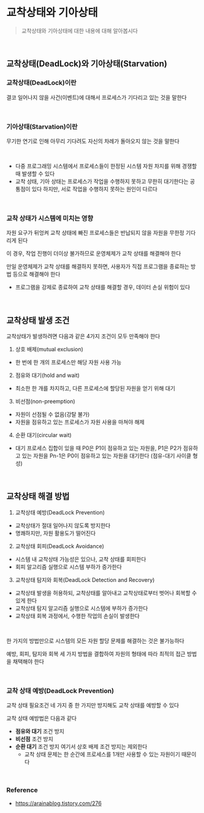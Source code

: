 # 교착상태와 기아상태
> 교착상태와 기아상태에 대한 내용에 대해 알아봅시다
<br>

## 교착상태(DeadLock)와 기아상태(Starvation)
### 교착상태(DeadLock)이란
결코 일어나지 않을 사건(이벤트)에 대해서 프로세스가 기다리고 있는 것을 말한다

<br>

### 기아상태(Starvation)이란
무기한 연기로 인해 아무리 기다려도 자신의 차례가 돌아오지 않는 것을 말한다

<br>

- 다중 프로그래밍 시스템에서 프로세스들이 한정된 시스템 자원 차지를 위해 경쟁할 때 발생할 수 있다
- 교착 상태, 기아 상태는 프로세스가 작업을 수행하지 못하고 무한히 대기한다는 공통점이 있다 하지만, 서로 작업을 수행하지 못하는 원인이 다르다

<br>

### 교착 상태가 시스템에 미치는 영향
자원 요구가 뒤엉켜 교착 상태에 빠진 프로세스들은 반납되지 않을 자원을 무한정 기다리게 된다
<br>

이 경우, 작업 진행이 더이상 불가하므로 운영체제가 교착 상태를 해결해야 한다
<br>

만일 운영체제가 교착 상태를 해결하지 못하면, 사용자가 직접 프로그램을 종료하는 방법 등으로 해결해야 한다
- 프로그램을 강제로 종료하여 교착 상태를 해결할 경우, 데이터 손실 위험이 있다

<br>

## 교착상태 발생 조건
교착상태가 발생하려면 다음과 같은 4가지 조건이 모두 만족해야 한다
1. 상호 배제(mutual exclusion)
  - 한 번에 한 개의 프로세스만 해당 자원 사용 가능
2. 점유와 대기(hold and wait)
  - 최소한 한 개를 차지하고, 다른 프로세스에 할당된 자원을 얻기 위해 대기
3. 비선점(non-preemption)
  - 자원이 선점될 수 없음(강탈 불가)
  - 자원을 점유하고 있는 프로세스가 자원 사용을 마쳐야 해제
4. 순환 대기(circular wait)
  - 대기 프로세스 집합이 있을 때 P0은 P1이 점유하고 있는 자원을, P1은 P2가 점유하고 있는 자원을 Pn-1은 P0이 점유하고 있는 자원을 대기한다 (점유-대기 사이클 형성)

<br>

## 교착상태 해결 방법
1. 교착상태 예방(DeadLock Prevention)
  - 교착상태가 절대 일어나지 않도록 방지한다
  - 명쾌하지만, 자원 활용도가 떨어진다

2. 교착상태 회피(DeadLock Avoidance)
  - 시스템 내 교착상태 가능성은 있으나, 교착 상태를 회피한다
  - 회피 알고리즘 실행으로 시스템 부하가 증가한다

3. 교착상태 탐지와 회복(DeadLock Detection and Recovery)
  - 교착상태 발생을 허용하되, 교착상태를 알아내고 교착상태로부터 벗어나 회복할 수 있게 한다
  - 교착상태 탐지 알고리즘 실행으로 시스템에 부하가 증가한다
  - 교착상태 회복 과정에서, 수행한 작업의 손실이 발생한다

<br>

한 가지의 방법만으로 시스템의 모든 자원 할당 문제를 해결하는 것은 불가능하다
<BR>

예방, 회피, 탐지와 회복 세 가지 방법을 결합하여 자원의 형태에 따라 최적의 접근 방법을 채택해야 한다
  
<br>
  
### 교착 상태 예방(DeadLock Prevention)
교착 상태 필요조건 네 가지 중 한 가지만 방지해도 교착 상태를 예방할 수 있다
<br>
  
교착 상태 예방법은 다음과 같다 
- **점유와 대기** 조건 방지
- **비선점** 조건 방지
- **순환 대기** 조건 방지
  여기서 상호 배제 조건 방지는 제외한다
  - 교착 상태 문제는 한 순간에 프로세스를 1개만 사용할 수 있는 자원이기 때문이다
  
<br>
  
### Reference
- https://arainablog.tistory.com/276
  
  

